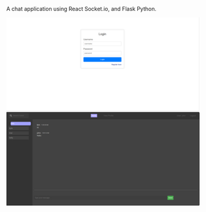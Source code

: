 A chat application using React Socket.io, and Flask Python.

![Sample Image](./picture/login_screen_shot.png)
![Sample Image](./picture/chat_screen_shot.png)
